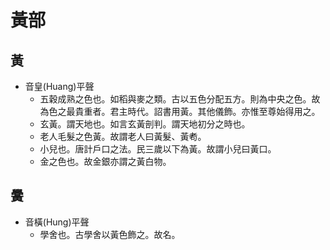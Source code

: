# 黃部

## 黃

- 音皇(Huang)平聲
    - 五穀成熟之色也。如稻與麥之類。古以五色分配五方。則為中央之色。故為色之最貴重者。君主時代。詔書用黃。其他儀飾。亦惟至尊始得用之。
    - 玄黃。謂天地也。如言玄黃剖判。謂天地初分之時也。
    - 老人毛髮之色黃。故謂老人曰黃髮、黃耇。
    - 小兒也。唐計戶口之法。民三歲以下為黃。故謂小兒曰黃口。
    - 金之色也。故金銀亦謂之黃白物。

## 黌

- 音橫(Hung)平聲
    - 學舍也。古學舍以黃色飾之。故名。

